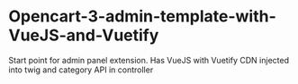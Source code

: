 # Opencart-3-admin-template-with-VueJS-and-Vuetify
Start point for admin panel extension. Has VueJS with Vuetify CDN injected into twig and category API in controller

